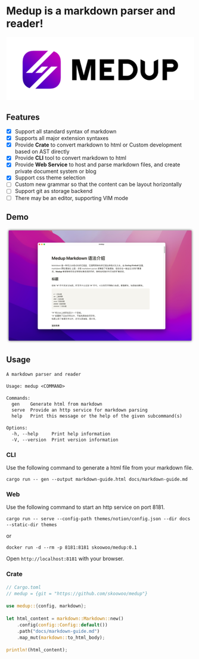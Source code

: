 # Medup is a markdown parser and reader!

![](./docs/assets/logo.png)


## Features
* [x] Support all standard syntax of markdown
* [x] Supports all major extension syntaxes
* [x] Provide **Crate** to convert markdown to html or Custom development based on AST directly
* [x] Provide **CLI** tool to convert markdown to html
* [x] Provide **Web Service** to host and parse markdown files, and create private document system or blog
* [x] Support css theme selection
* [ ] Custom new grammar so that the content can be layout horizontally
* [ ] Support git as storage backend
* [ ] There may be an editor, supporting VIM mode

## Demo

![](./docs/assets/demo.png)

## Usage
```
A markdown parser and reader

Usage: medup <COMMAND>

Commands:
  gen    Generate html from markdown
  serve  Provide an http service for markdown parsing
  help   Print this message or the help of the given subcommand(s)

Options:
  -h, --help     Print help information
  -V, --version  Print version information
```

### CLI

Use the following command to generate a html file from your markdown file.
```
cargo run -- gen --output markdown-guide.html docs/markdown-guide.md
```

### Web 

Use the following command to start an http service on port 8181.
```
cargo run -- serve --config-path themes/notion/config.json --dir docs --static-dir themes
```
or 

```
docker run -d --rm -p 8181:8181 skoowoo/medup:0.1
```

Open `http://localhost:8181` with your browser.

### Crate

```Rust
// Cargo.toml
// medup = {git = "https://github.com/skoowoo/medup"}

use medup::{config, markdown};

let html_content = markdown::Markdown::new()
    .config(config::Config::default())
    .path("docs/markdown-guide.md")
    .map_mut(markdown::to_html_body);

println!(html_content);
```
